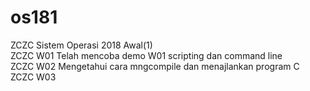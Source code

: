 # os181
ZCZC Sistem Operasi 2018 Awal(1)  
ZCZC W01 Telah mencoba demo W01 scripting dan command line  
ZCZC W02 Mengetahui cara mngcompile dan menajlankan program C  
ZCZC W03  
